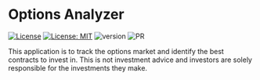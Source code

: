 # Options Analyzer
[![License](https://img.shields.io/badge/License-Apache%202.0-blue.svg)](docs/license_apache_v2) [![License: MIT](https://img.shields.io/badge/License-MIT-blue.svg)](docs/license_mit) ![version](https://img.shields.io/badge/version-1.0.0-orange) ![PR](https://img.shields.io/badge/PRs-Welcome-green)

This application is to track the options market and identify the best contracts to invest in. This is not investment advice and investors are solely responsible for the investments they make. 
